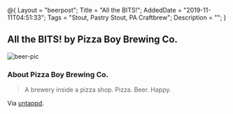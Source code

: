 @{
 Layout = "beerpost";
 Title = "All the BITS!";
 AddedDate = "2019-11-11T04:51:33";
 Tags = "Stout, Pastry Stout, PA Craftbrew";
 Description = "";
 }
 

## All the BITS! by Pizza Boy Brewing Co.

![beer-pic]

### About Pizza Boy Brewing Co.

> A brewery inside a pizza shop. Pizza. Beer. Happy.

Via [untappd][untappd-url].

[untappd-url]: <https://untappd.com//pizzaboybrewing>
[beer-pic]: https://jasonpowley.com/assets/img/2019-11-11-all-the-bits.jpeg "All the BITS! by Pizza Boy Brewing Co."
